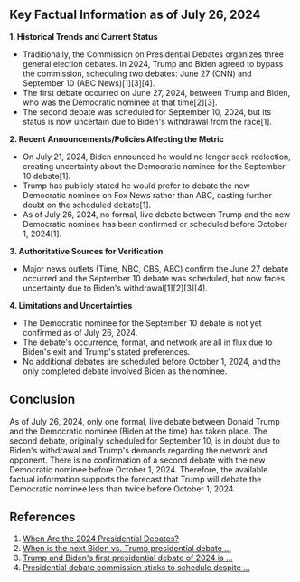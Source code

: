 ## Key Factual Information as of July 26, 2024

**1. Historical Trends and Current Status**
- Traditionally, the Commission on Presidential Debates organizes three general election debates. In 2024, Trump and Biden agreed to bypass the commission, scheduling two debates: June 27 (CNN) and September 10 (ABC News)[1][3][4].
- The first debate occurred on June 27, 2024, between Trump and Biden, who was the Democratic nominee at that time[2][3].
- The second debate was scheduled for September 10, 2024, but its status is now uncertain due to Biden's withdrawal from the race[1].

**2. Recent Announcements/Policies Affecting the Metric**
- On July 21, 2024, Biden announced he would no longer seek reelection, creating uncertainty about the Democratic nominee for the September 10 debate[1].
- Trump has publicly stated he would prefer to debate the new Democratic nominee on Fox News rather than ABC, casting further doubt on the scheduled debate[1].
- As of July 26, 2024, no formal, live debate between Trump and the new Democratic nominee has been confirmed or scheduled before October 1, 2024[1].

**3. Authoritative Sources for Verification**
- Major news outlets (Time, NBC, CBS, ABC) confirm the June 27 debate occurred and the September 10 debate was scheduled, but now faces uncertainty due to Biden's withdrawal[1][2][3][4].

**4. Limitations and Uncertainties**
- The Democratic nominee for the September 10 debate is not yet confirmed as of July 26, 2024.
- The debate's occurrence, format, and network are all in flux due to Biden's exit and Trump's stated preferences.
- No additional debates are scheduled before October 1, 2024, and the only completed debate involved Biden as the nominee.

## Conclusion

As of July 26, 2024, only one formal, live debate between Donald Trump and the Democratic nominee (Biden at the time) has taken place. The second debate, originally scheduled for September 10, is in doubt due to Biden's withdrawal and Trump's demands regarding the network and opponent. There is no confirmation of a second debate with the new Democratic nominee before October 1, 2024. Therefore, the available factual information supports the forecast that Trump will debate the Democratic nominee less than twice before October 1, 2024.

## References

1. [When Are the 2024 Presidential Debates?](https://time.com/6978462/presidential-debates-2024-date-time/)
2. [When is the next Biden vs. Trump presidential debate ...](https://www.nbcwashington.com/decision-2024/second-presidential-debate-2024-biden-trump/3652135/)
3. [Trump and Biden's first presidential debate of 2024 is ...](https://www.cbsnews.com/news/trump-biden-2024-first-debate-what-to-know/)
4. [Presidential debate commission sticks to schedule despite ...](https://abcnews.go.com/Politics/presidential-debate-commission-stays-firm-schedule-despite-trumps/story?id=109832510)
